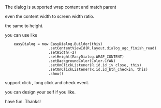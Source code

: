 The dialog is supported wrap content and match parent 

even the content width to screen width ratio.

the same to height.


you can use like 


```
    easyDialog = new EasyDialog.Builder(this)
                    .setContentViewId(R.layout.dialog_ugc_finish_read)
                    .setWidth(-2)
                    .setHeight(EasyDialog.WRAP_CONTENT)
                    .setBackgroundColor(Color.CYAN)
                    .setOnClickListener(R.id.id_iv_close, this)
                    .setOnClickListener(R.id.id_btn_checkin, this)
                    .show()
```

support click , long click and check event.

you can design your self if you like.

have fun. Thanks!


